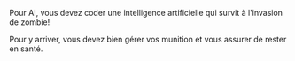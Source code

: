 Pour AI, vous devez coder une intelligence artificielle qui survit
à l'invasion de zombie!

Pour y arriver, vous devez bien gérer vos munition et vous assurer
de rester en santé.
